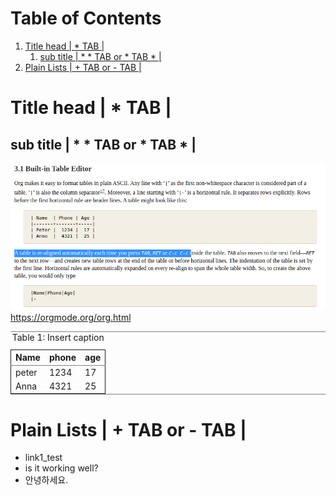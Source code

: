 
# Table of Contents

1.  [Title head  | \*  TAB |](#org96537d7)
    1.  [sub title | \* \* TAB or \* TAB \* |](#org884fc89)
2.  [Plain Lists | + TAB or - TAB |](#org18b04af)


<a id="org96537d7"></a>

# Title head  | \*  TAB |


<a id="org884fc89"></a>

## sub title | \* \* TAB or \* TAB \* |

![img](./img/samples/samples1.png "How to make Built-in Table")
<https://orgmode.org/org.html>

<table id="orgffa6b2d" border="2" cellspacing="0" cellpadding="6" rules="groups" frame="hsides">
<caption class="t-above"><span class="table-number">Table 1:</span> Insert caption</caption>

<colgroup>
<col  class="org-left" />

<col  class="org-right" />

<col  class="org-right" />
</colgroup>
<thead>
<tr>
<th scope="col" class="org-left">Name</th>
<th scope="col" class="org-right">phone</th>
<th scope="col" class="org-right">age</th>
</tr>
</thead>

<tbody>
<tr>
<td class="org-left">peter</td>
<td class="org-right">1234</td>
<td class="org-right">17</td>
</tr>


<tr>
<td class="org-left">Anna</td>
<td class="org-right">4321</td>
<td class="org-right">25</td>
</tr>
</tbody>
</table>


<a id="org18b04af"></a>

# Plain Lists | + TAB or - TAB |

-   link1\_test
-   is it working well?
-   안녕하세요.
